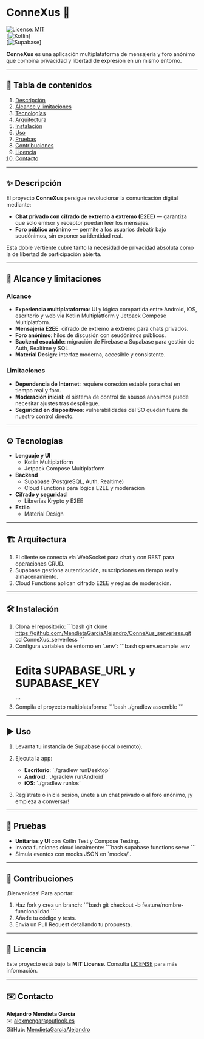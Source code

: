# ConneXus 🔗

[![License: MIT](https://img.shields.io/badge/License-MIT-blue.svg)](LICENSE)  
[![Kotlin](https://img.shields.io/badge/Kotlin-1.8-blue.svg)]  
[![Supabase](https://img.shields.io/badge/Supabase-PostgreSQL-green.svg)]

**ConneXus** es una aplicación multiplataforma de mensajería y foro anónimo que combina privacidad y libertad de expresión en un mismo entorno.

---

## 📖 Tabla de contenidos

1. [Descripción](#-descripción)  
2. [Alcance y limitaciones](#-alcance-y-limitaciones)  
3. [Tecnologías](#-tecnologías)  
4. [Arquitectura](#-arquitectura)  
5. [Instalación](#-instalación)  
6. [Uso](#-uso)  
7. [Pruebas](#-pruebas)  
8. [Contribuciones](#-contribuciones)  
9. [Licencia](#-licencia)  
10. [Contacto](#-contacto)

---

## ✨ Descripción

El proyecto **ConneXus** persigue revolucionar la comunicación digital mediante:

- **Chat privado con cifrado de extremo a extremo (E2EE)** — garantiza que solo emisor y receptor puedan leer los mensajes.  
- **Foro público anónimo** — permite a los usuarios debatir bajo seudónimos, sin exponer su identidad real.

Esta doble vertiente cubre tanto la necesidad de privacidad absoluta como la de libertad de participación abierta.

---

## 🎯 Alcance y limitaciones

### Alcance

- **Experiencia multiplataforma**: UI y lógica compartida entre Android, iOS, escritorio y web via Kotlin Multiplatform y Jetpack Compose Multiplatform.  
- **Mensajería E2EE**: cifrado de extremo a extremo para chats privados.  
- **Foro anónimo**: hilos de discusión con seudónimos públicos.  
- **Backend escalable**: migración de Firebase a Supabase para gestión de Auth, Realtime y SQL.  
- **Material Design**: interfaz moderna, accesible y consistente.

### Limitaciones

- **Dependencia de Internet**: requiere conexión estable para chat en tiempo real y foro.  
- **Moderación inicial**: el sistema de control de abusos anónimos puede necesitar ajustes tras despliegue.  
- **Seguridad en dispositivos**: vulnerabilidades del SO quedan fuera de nuestro control directo.

---

## ⚙️ Tecnologías

- **Lenguaje y UI**  
  - Kotlin Multiplatform  
  - Jetpack Compose Multiplatform  
- **Backend**  
  - Supabase (PostgreSQL, Auth, Realtime)  
  - Cloud Functions para lógica E2EE y moderación  
- **Cifrado y seguridad**  
  - Librerías Krypto y E2EE  
- **Estilo**  
  - Material Design

---

## 🏗️ Arquitectura
1. El cliente se conecta vía WebSocket para chat y con REST para operaciones CRUD.  
2. Supabase gestiona autenticación, suscripciones en tiempo real y almacenamiento.  
3. Cloud Functions aplican cifrado E2EE y reglas de moderación.

---

## 🛠️ Instalación

1. Clona el repositorio:
   \`\`\`bash
   git clone https://github.com/MendietaGarciaAlejandro/ConneXus_serverless.git
   cd ConneXus_serverless
   \`\`\`
2. Configura variables de entorno en \`.env\`:
   \`\`\`bash
   cp env.example .env
   # Edita SUPABASE_URL y SUPABASE_KEY
   \`\`\`
3. Compila el proyecto multiplataforma:
   \`\`\`bash
   ./gradlew assemble
   \`\`\`

---

## ▶️ Uso

1. Levanta tu instancia de Supabase (local o remoto).  
2. Ejecuta la app:
   - **Escritorio**: \`./gradlew runDesktop\`  
   - **Android**: \`./gradlew runAndroid\`  
   - **iOS**: \`./gradlew runIos\`  

3. Regístrate o inicia sesión, únete a un chat privado o al foro anónimo, ¡y empieza a conversar!

---

## 🧪 Pruebas

- **Unitarias y UI** con Kotlin Test y Compose Testing.  
- Invoca funciones cloud localmente:
  \`\`\`bash
  supabase functions serve
  \`\`\`
- Simula eventos con mocks JSON en \`mocks/\`.

---

## 🤝 Contribuciones

¡Bienvenidas! Para aportar:

1. Haz fork y crea un branch:
   \`\`\`bash
   git checkout -b feature/nombre-funcionalidad
   \`\`\`
2. Añade tu código y tests.  
3. Envía un Pull Request detallando tu propuesta.

---

## 📄 Licencia

Este proyecto está bajo la **MIT License**. Consulta [LICENSE](LICENSE) para más información.

---

## ✉️ Contacto

**Alejandro Mendieta García**  
✉️ alexmengar@outlook.es  
GitHub: [MendietaGarciaAlejandro](https://github.com/MendietaGarciaAlejandro)
